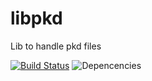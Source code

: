 # libpkd
Lib to handle pkd files

[![Build Status](https://travis-ci.org/kajyr/libpkd.svg?branch=master)](https://travis-ci.org/kajyr/libpkd)
![Depencencies](https://david-dm.org/kajyr/libpkd.svg)
